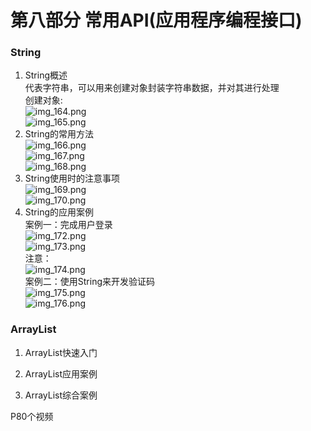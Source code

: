 # 第八部分 常用API(应用程序编程接口)  

### String  
1.  String概述  
代表字符串，可以用来创建对象封装字符串数据，并对其进行处理  
创建对象:  
![img_164.png](img_164.png)  
![img_165.png](img_165.png)  
2.  String的常用方法  
![img_166.png](img_166.png)  
![img_167.png](img_167.png)  
![img_168.png](img_168.png)  
3.  String使用时的注意事项  
![img_169.png](img_169.png)  
![img_170.png](img_170.png)  
4.  String的应用案例  
案例一：完成用户登录  
![img_172.png](img_172.png)  
![img_173.png](img_173.png)  
注意：  
![img_174.png](img_174.png)  
案例二：使用String来开发验证码  
![img_175.png](img_175.png)  
![img_176.png](img_176.png)  

### ArrayList  
1. ArrayList快速入门   

2. ArrayList应用案例  

3. ArrayList综合案例  




P80个视频











 




































